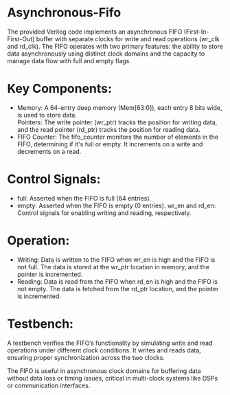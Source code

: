 # Asynchronous-Fifo
The provided Verilog code implements an asynchronous FIFO (First-In-First-Out) buffer with separate clocks for write and read operations (wr_clk and rd_clk). The FIFO operates with two primary features: the ability to store data asynchronously using distinct clock domains and the capacity to manage data flow with full and empty flags.

# Key Components:
* Memory: A 64-entry deep memory (Mem[63:0]), each entry 8 bits wide, is used to store data.  
Pointers: The write pointer (wr_ptr) tracks the position for writing data, and the read pointer (rd_ptr) tracks the position for reading data.  
* FIFO Counter: The fifo_counter monitors the number of elements in the FIFO, determining if it's full or empty. It increments on a write and decrements on a read.  

# Control Signals:
* full: Asserted when the FIFO is full (64 entries).    
* empty: Asserted when the FIFO is empty (0 entries).
wr_en and rd_en: Control signals for enabling writing and reading, respectively. 

# Operation:
* Writing: Data is written to the FIFO when wr_en is high and the FIFO is not full. The data is stored at the wr_ptr location in memory, and the pointer is incremented.  
* Reading: Data is read from the FIFO when rd_en is high and the FIFO is not empty. The data is fetched from the rd_ptr location, and the pointer is incremented.  

# Testbench:
A testbench verifies the FIFO’s functionality by simulating write and read operations under different clock conditions. It writes and reads data, ensuring proper synchronization across the two clocks.  

The FIFO is useful in asynchronous clock domains for buffering data without data loss or timing issues, critical in multi-clock systems like DSPs or communication interfaces.
